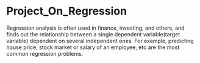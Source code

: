 # Project_On_Regression
Regression analysis is often used in finance, investing, and others, and finds out the relationship between a single dependent variable(target variable) dependent on several independent ones. For example, predicting house price, stock market or salary of an employee, etc are the most common regression problems.
